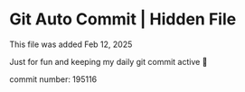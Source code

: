 # Git Auto Commit | Hidden File

This file was added Feb 12, 2025

Just for fun and keeping my daily git commit active 🤪

commit number: 195116
